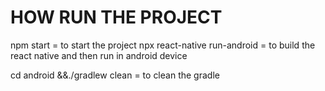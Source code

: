 # HOW RUN THE PROJECT

npm start = to start the project
npx react-native run-android = to build the react native and then run in android device

cd android &&./gradlew clean = to clean the gradle
